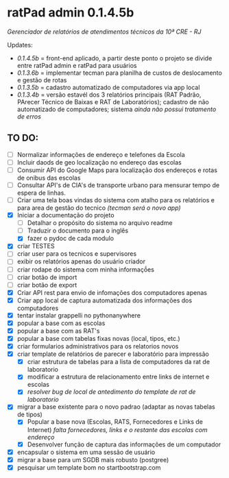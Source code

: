 # ratPad admin 0.1.4.5b
_Gerenciador de relatórios de atendimentos técnicos da 10ª CRE - RJ_

Updates:
- _0.1.4.5b_ = front-end aplicado, a partir deste ponto o projeto se divide entre ratPad admin e ratPad para usuários 
- _0.1.3.6b_ = implementar tecman para planilha de custos de deslocamento e gestão de rotas
- _0.1.3.5b_ = cadastro automatizado de computadores via app local
- _0.1.3.4b_ = versão estavél dos 3 relatórios principais (RAT Padrão, PArecer Técnico de Baixas e RAT de Laboratórios); cadastro de não automatizado de computadores; sistema _ainda não possui tratamento de erros_

## TO DO:
- [ ] Normalizar informações de endereço e telefones da Escola
- [ ] Incluir daods de geo localização no endereço das escolas
- [ ] Consumir API do Google Maps para localização dos endereços e rotas de onibus das escolas
- [ ] Consultar API's de CIA's de transporte urbano para mensurar tempo de espera de linhas.
- [ ] Criar uma tela boas vindas do sistema com atalho para os relatórios e para area de gestão do tecnico _(tecman será o novo app)_
- [X] Iniciar a documentação do projeto
    - [ ] Detalhar o propósito do sistema no arquivo readme
    - [ ] Traduzir o documento para o inglês
    - [X] fazer o pydoc de cada modulo
- [X] criar TESTES
- [ ] criar user para os tecnicos e supervisores
- [ ] exibir os relatórios apenas do usuário criador
- [ ] criar rodape do sistema com minha informaçṍes
- [ ] criar botão de import
- [ ] criar botão de export
- [X] Criar API rest para envio de infomações dos computadores apenas
- [X] Criar app local de captura automatizada dos informações dos computadores
- [X] tentar instalar grappelli no pythonanywhere 
- [X] popular a base com as escolas
- [X] popular a base com as RAT's
- [X] popular a base com tabelas fixas novas (local, tipos, etc.)
- [X] criar formularios administrativos para os relatorios novos
- [X] criar template de relatórios de parecer e laboratório para impressão
    - [X] criar estrutura de tabelas para a lista de computadores da rat  de laboratorio
    - [X] modificar a estrutura de relacionamento entre links de internet e escolas
    - [X] _resolver bug de local de antedimento do template de rat de laboratorio_
- [X] migrar a base existente para o novo padrao (adaptar as novas tabelas de tipos)
    - [X] Popular a base nova (Escolas, RATS, Fornecedores e Links de Internet) _falta fornecedores, links e o restante das escolas com endereço_
    - [X] Desenvolver função de captura das informações de um computador
- [X] encapsular o sistema em uma sessão de usuário
- [x] migrar a base para um SGDB mais robusto (postgree)
- [x] pesquisar um template bom no startbootstrap.com